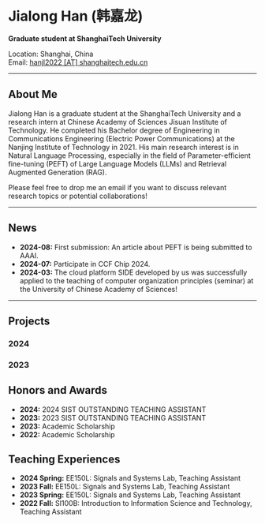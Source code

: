 # Jialong Han (韩嘉龙)

**Graduate student at ShanghaiTech University**

Location: Shanghai, China  
Email: [hanjl2022 [AT] shanghaitech.edu.cn](hanjl2022@shanghaitech.edu.cn)  

---

## About Me

Jialong Han is a graduate student at the ShanghaiTech University and a research intern at Chinese Academy of Sciences Jisuan Institute of Technology. He completed his Bachelor degree of Engineering in Communications Engineering (Electric Power Communications) at the Nanjing Institute of Technology in 2021. His main research interest is in Natural Language Processing, especially in the field of Parameter-efficient fine-tuning (PEFT) of Large Language Models (LLMs) and Retrieval Augmented Generation (RAG).

Please feel free to drop me an email if you want to discuss relevant research topics or potential collaborations!

---

## News

- **2024-08:** First submission: An article about PEFT is being submitted to AAAI.
- **2024-07:** Participate in CCF Chip 2024.
- **2024-03:** The cloud platform SIDE developed by us was successfully applied to the teaching of computer organization principles (seminar) at the University of Chinese Academy of Sciences!

---

## Projects

### 2024


### 2023


## Honors and Awards

- **2024:**  2024 SIST OUTSTANDING TEACHING ASSISTANT
- **2023:**  2023 SIST OUTSTANDING TEACHING ASSISTANT
- **2023:** Academic Scholarship
- **2022:** Academic Scholarship

## Teaching Experiences
- **2024 Spring:** EE150L: Signals and Systems Lab, Teaching Assistant
- **2023 Fall:** EE150L: Signals and Systems Lab, Teaching Assistant
- **2023 Spring:** EE150L: Signals and Systems Lab, Teaching Assistant
- **2022 Fall:** SI100B: Introduction to Information Science and Technology, Teaching Assistant
